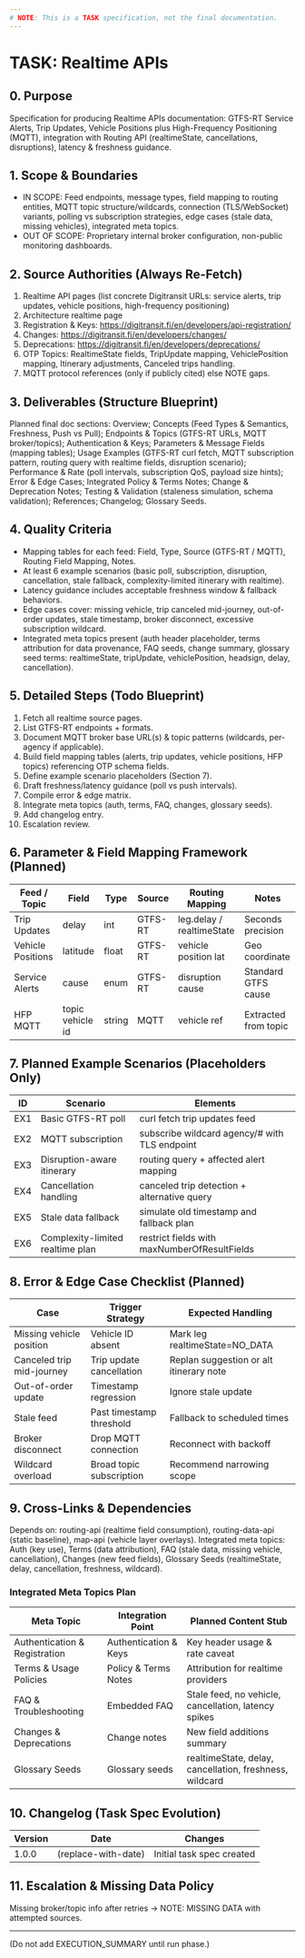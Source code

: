 ```yaml
---
# NOTE: This is a TASK specification, not the final documentation.
---
```


# TASK: Realtime APIs

## 0. Purpose

Specification for producing Realtime APIs documentation: GTFS-RT Service Alerts, Trip Updates, Vehicle Positions plus High-Frequency Positioning (MQTT), integration with Routing API (realtimeState, cancellations, disruptions), latency & freshness guidance.

## 1. Scope & Boundaries

- IN SCOPE: Feed endpoints, message types, field mapping to routing entities, MQTT topic structure/wildcards, connection (TLS/WebSocket) variants, polling vs subscription strategies, edge cases (stale data, missing vehicles), integrated meta topics.
- OUT OF SCOPE: Proprietary internal broker configuration, non-public monitoring dashboards.

## 2. Source Authorities (Always Re-Fetch)

1. Realtime API pages (list concrete Digitransit URLs: service alerts, trip updates, vehicle positions, high-frequency positioning)
2. Architecture realtime page
3. Registration & Keys: <https://digitransit.fi/en/developers/api-registration/>
4. Changes: <https://digitransit.fi/en/developers/changes/>
5. Deprecations: <https://digitransit.fi/en/developers/deprecations/>
6. OTP Topics: RealtimeState fields, TripUpdate mapping, VehiclePosition mapping, Itinerary adjustments, Canceled trips handling.
7. MQTT protocol references (only if publicly cited) else NOTE gaps.

## 3. Deliverables (Structure Blueprint)

Planned final doc sections: Overview; Concepts (Feed Types & Semantics, Freshness, Push vs Pull); Endpoints & Topics (GTFS-RT URLs, MQTT broker/topics); Authentication & Keys; Parameters & Message Fields (mapping tables); Usage Examples (GTFS-RT curl fetch, MQTT subscription pattern, routing query with realtime fields, disruption scenario); Performance & Rate (poll intervals, subscription QoS, payload size hints); Error & Edge Cases; Integrated Policy & Terms Notes; Change & Deprecation Notes; Testing & Validation (staleness simulation, schema validation); References; Changelog; Glossary Seeds.

## 4. Quality Criteria

- Mapping tables for each feed: Field, Type, Source (GTFS-RT / MQTT), Routing Field Mapping, Notes.
- At least 6 example scenarios (basic poll, subscription, disruption, cancellation, stale fallback, complexity-limited itinerary with realtime).
- Latency guidance includes acceptable freshness window & fallback behaviors.
- Edge cases cover: missing vehicle, trip canceled mid-journey, out-of-order updates, stale timestamp, broker disconnect, excessive subscription wildcard.
- Integrated meta topics present (auth header placeholder, terms attribution for data provenance, FAQ seeds, change summary, glossary seed terms: realtimeState, tripUpdate, vehiclePosition, headsign, delay, cancellation).

## 5. Detailed Steps (Todo Blueprint)

1. Fetch all realtime source pages.
2. List GTFS-RT endpoints + formats.
3. Document MQTT broker base URL(s) & topic patterns (wildcards, per-agency if applicable).
4. Build field mapping tables (alerts, trip updates, vehicle positions, HFP topics) referencing OTP schema fields.
5. Define example scenario placeholders (Section 7).
6. Draft freshness/latency guidance (poll vs push intervals).
7. Compile error & edge matrix.
8. Integrate meta topics (auth, terms, FAQ, changes, glossary seeds).
9. Add changelog entry.
10. Escalation review.

## 6. Parameter & Field Mapping Framework (Planned)

| Feed / Topic | Field | Type | Source | Routing Mapping | Notes |
|--------------|-------|------|--------|-----------------|-------|
| Trip Updates | delay | int | GTFS-RT | leg.delay / realtimeState | Seconds precision |
| Vehicle Positions | latitude | float | GTFS-RT | vehicle position lat | Geo coordinate |
| Service Alerts | cause | enum | GTFS-RT | disruption cause | Standard GTFS cause |
| HFP MQTT | topic vehicle id | string | MQTT | vehicle ref | Extracted from topic |

## 7. Planned Example Scenarios (Placeholders Only)

| ID | Scenario | Elements |
|----|----------|----------|
| EX1 | Basic GTFS-RT poll | curl fetch trip updates feed |
| EX2 | MQTT subscription | subscribe wildcard agency/# with TLS endpoint |
| EX3 | Disruption-aware itinerary | routing query + affected alert mapping |
| EX4 | Cancellation handling | canceled trip detection + alternative query |
| EX5 | Stale data fallback | simulate old timestamp and fallback plan |
| EX6 | Complexity-limited realtime plan | restrict fields with maxNumberOfResultFields |

## 8. Error & Edge Case Checklist (Planned)

| Case | Trigger Strategy | Expected Handling |
|------|------------------|-------------------|
| Missing vehicle position | Vehicle ID absent | Mark leg realtimeState=NO_DATA |
| Canceled trip mid-journey | Trip update cancellation | Replan suggestion or alt itinerary note |
| Out-of-order update | Timestamp regression | Ignore stale update |
| Stale feed | Past timestamp threshold | Fallback to scheduled times |
| Broker disconnect | Drop MQTT connection | Reconnect with backoff |
| Wildcard overload | Broad topic subscription | Recommend narrowing scope |

## 9. Cross-Links & Dependencies

Depends on: routing-api (realtime field consumption), routing-data-api (static baseline), map-api (vehicle layer overlays). Integrated meta topics: Auth (key use), Terms (data attribution), FAQ (stale data, missing vehicle, cancellation), Changes (new feed fields), Glossary Seeds (realtimeState, delay, cancellation, freshness, wildcard).

### Integrated Meta Topics Plan

| Meta Topic | Integration Point | Planned Content Stub |
|------------|-------------------|----------------------|
| Authentication & Registration | Authentication & Keys | Key header usage & rate caveat |
| Terms & Usage Policies | Policy & Terms Notes | Attribution for realtime providers |
| FAQ & Troubleshooting | Embedded FAQ | Stale feed, no vehicle, cancellation, latency spikes |
| Changes & Deprecations | Change notes | New field additions summary |
| Glossary Seeds | Glossary seeds | realtimeState, delay, cancellation, freshness, wildcard |

## 10. Changelog (Task Spec Evolution)

| Version | Date | Changes |
|---------|------|---------|
| 1.0.0 | (replace-with-date) | Initial task spec created |

## 11. Escalation & Missing Data Policy

Missing broker/topic info after retries → NOTE: MISSING DATA with attempted sources.

---
(Do not add EXECUTION_SUMMARY until run phase.)
